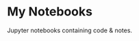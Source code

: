 # My Notebooks

Jupyter notebooks containing code & notes.


<!-- [Implementing Naive Bayes in Python](https://github.com/sradc/MyNotebooks/blob/master/notebooks/Implementing%20Naive%20Bayes%20in%20Python.ipynb) - 27/02/2020 -->
